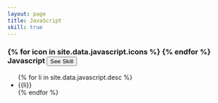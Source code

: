 ```yaml
---
layout: page
title: JavaScript
skill: true
---
```

<div class="header">
    <h3>
    {% for icon in site.data.javascript.icons %}
        <i class="{{icon}}"></i>
    {% endfor %}
     Javascript <span><button class="btn btn-info" id = "javascript">See Skill</button></span></h3> 
</div>
<ul class="javascript">
    {% for li in site.data.javascript.desc %}
        <li>{{li}}</li>
    {% endfor %}
</ul>
    